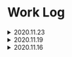 # Work Log

<details>
    <summary>2020.11.23</summary>
    * Add Material Design
	* Add MvvmLight
	* add function to get all software in Windows
</details>

<details>
    <summary>2020.11.19</summary>
    * Copy Wox Structure
	* Create Themes and ViewModel Folder
	*  Create Base and Dark ResourceDictionary, Link theme to MainWindow in App.xaml
	* Add QueryBoxStyle、WindowBorderStyle、WindowStyle, But Don't understand QueryBoxStyle yet
	* Finish Basic MainWindow View Part
</details>

<details>
    <summary>2020.11.16</summary>
    * Init Project
	* New to WPF 
	* Know Nothing
</details>